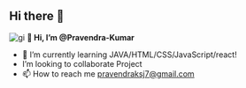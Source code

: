 ## Hi there 👋
![gi](https://user-images.githubusercontent.com/108508073/208238102-c363c1b9-038d-402f-ac02-d9c9f239cb77.gif)
                                          <b>👋 Hi, I’m @Pravendra-Kumar </b>
- 🌱 I’m currently learning JAVA/HTML/CSS/JavaScript/react!
- I’m looking to collaborate  Project
- 📫 How to reach me pravendraksj7@gmail.com
